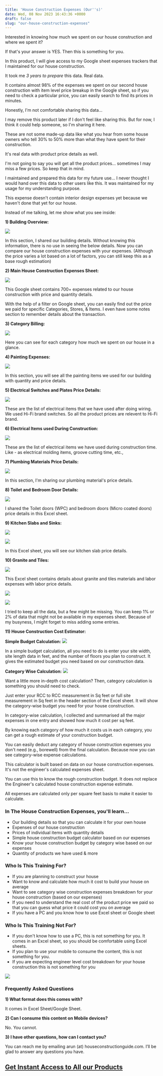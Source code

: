 ```yaml
---
title: 'House Construction Expenses (Our''s)'
date: Wed, 08 Nov 2023 16:43:36 +0000
draft: false
slug: "our-house-construction-expenses"
---
```


Interested in knowing how much we spent on our house construction and where we spent it?

If that's your answer is YES. Then this is something for you.

In this product, I will give access to my Google sheet expenses trackers that I maintained for our house construction.

It took me _3 years to prepare_ this data. Real data.

It contains almost 98% of the expenses we spent on our second house construction with item level price breakup in the Google sheet, so if you need to check a particular price, you can easily search to find its prices in minutes.

Honestly, I'm not comfortable sharing this data…

I may remove this product later if I don't feel like sharing this. But for now, I think it could help someone, so I'm sharing it here.

These are not some made-up data like what you hear from some house owners who tell 30% to 50% more than what they have spent for their construction.

It's real data with product price details as well.

I'm not going to say you will get all the product prices… sometimes I may miss a few prices. So keep that in mind.

I maintained and prepared this data for my future use... I never thought I would hand over this data to other users like this. It was maintained for my usage for my understanding purpose.

This expense doesn't contain interior design expenses yet because we haven't done that yet for our house.

Instead of me talking, let me show what you see inside:

**1) Building Overview:**

![](/images/2023/11/image-6.png)

In this section, I shared our building details. Without knowing this information, there is no use in seeing the below details. Now you can compare our house construction expenses with your expenses. (Although the price varies a lot based on a lot of factors, you can still keep this as a base rough estimation)

**2) Main House Construction Expenses Sheet:**

![](/images/2023/11/image-7.png)

This Google sheet contains 700+ expenses related to our house construction with price and quantity details.

With the help of a filter on Google sheet, you can easily find out the price we paid for specific Categories, Stores, & Items. I even have some notes section to remember details about the transaction.

**3) Category Billing:**

![](/images/2023/11/image-5.png)

Here you can see for each category how much we spent on our house in a glance.

**4) Painting Expenses:**

![](/images/2023/11/image-8.png)

In this section, you will see all the painting items we used for our building with quantity and price details.

**5) Electrical Switches and Plates Price Details:**

![](/images/2023/11/image-9.png)

These are the list of electrical items that we have used after doing wiring. We used Hi-Fi brand switches. So all the product prices are relevent to Hi-Fi brand.

**6) Electrical Items used During Construction:**

![](/images/2023/11/image-10.jpg)

These are the list of electrical items we have used during construction time. Like - as electrical molding items, groove cutting time, etc.,

**7) Plumbing Materials Price Details:**

![](/images/2023/11/image-12.jpg)

In this section, I'm sharing our plumbing material's price details.

**8) Toilet and Bedroom Door Details:**

![](/images/2023/11/image-11.jpg)

I shared the Toilet doors (WPC) and bedroom doors (Micro coated doors) price details in this Excel sheet.

**9) Kitchen Slabs and Sinks:**

![](/images/2023/11/image.png)

![](/images/2023/11/image-1.png)

In this Excel sheet, you will see our kitchen slab price details.

**10) Granite and Tiles:**

![](/images/2023/11/image-13.png)

This Excel sheet contains details about granite and tiles materials and labor expenses with labor price details.

![](/images/2023/11/image-4.jpg)

![](/images/2023/11/image-3.png)

I tried to keep all the data, but a few might be missing. You can keep 1% or 2% of data that might not be available in my expenses sheet. Because of my busyness, I might forget to miss adding some entries.


**11) House Construction Cost Estimator:**

**Simple Budget Calculation:**
![](/images/2023/11/house-construction-simple-cost-estimation.jpg)

In a simple budget calculation, all you need to do is enter your site width, site length data in feet, and the number of floors you plan to construct. It gives the estimated budget you need based on our construction data.

**Category Wise Calculation:**
![](/images/2023/11/house-construction-cost-estimator.jpg)

Want a little more in-depth cost calculation? Then, category calculation is something you should need to check.

Just enter your RCC to RCC measurement in Sq feet or full site measurement in Sq feet in the header section of the Excel sheet. It will show the category-wise budget you need for your house construction.

In category-wise calculation, I collected and summarised all the major expenses in one entry and showed how much it cost per sq feet.

By knowing each category of how much it costs us in each category, you can get a rough estimate of your construction budget. 

You can easily deduct any category of house construction expenses you don't need (e.g., borewell) from the final calculation. Because now you can see category-wise expense calculations. 

This calculator is built based on data on our house construction expenses. It's not the engineer's calculated expenses sheet.

You can use this to know the rough construction budget. It does not replace the Engineer's calculated house construction expense estimate. 

All expenses are calculated only per square feet basis to make it easier to calculate. 






### In The House Construction Expenses, you'll learn…

*   Our building details so that you can calculate it for your own house
*   Expenses of our house construction
*   Prices of individual items with quantity details
*   Simple house construction budget calculator based on our expenses
*   Know your house construction budget by category wise based on our expenses
*   Quantity of products we have used & more

### Who Is This Training For?

*   If you are planning to construct your house
*   Want to know and calculate how much it cost to build your house on average
*   Want to see category wise construction expenses breakdown for your house construction (based on our expenses)
*   If you need to understand the real cost of the product price we paid so that you can guess what price it could cost you on average
*   If you have a PC and you know how to use Excel sheet or Google sheet

### Who Is This Training Not For?

*   If you don't know how to use a PC, this is not something for you. It comes in an Excel sheet, so you should be comfortable using Excel sheets.
*   If you plan to use your mobile to consume the content, this is not something for you.
*   If you are expecting engineer level cost breakdown for your house construction this is not something for you



![](/images/2023/11/image-2.png)


### Frequently Asked Questions


**1) What format does this comes with?**

It comes in Excel Sheet/Google Sheet. 

**2) Can I consume this content on Mobile devices?**

No. You cannot.

**3) I have other questions, how can I contact you?**

You can reach me by emailing arun (at) houseconstructionguide.com. I’ll be glad to answer any questions you have.

## [Get Instant Access to All our Products](https://houseconstructionguide.com/products/#all-access-pass)